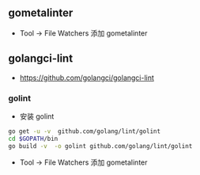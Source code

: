## gometalinter
* Tool -> File Watchers 添加 gometalinter


## golangci-lint
* https://github.com/golangci/golangci-lint


### golint
* 安装 golint
```sh
go get -u -v  github.com/golang/lint/golint 
cd $GOPATH/bin
go build -v  -o golint github.com/golang/lint/golint
```

* Tool -> File Watchers 添加 gometalinter
